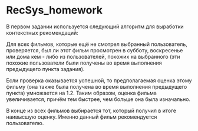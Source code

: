 # RecSys_homework
В первом задании используется следующий алгоритм для выработки контекстных рекомендаций:

Для всех фильмов, которые ещё не смотрел выбранный пользователь, проверяется, был ли этот фильм просмотрен в субботу, воскресенье или дома кем - либо из пользователей, похожих на выбранного (эти похожие пользователи были получены во время выполнения предыдущего пункта задания).

Если проверка оказывается успешной, то предполагаемая оценка этому фильму (она также была получена во время выполнения предыдущего пункта) умножается на 1.2. Таким образом, оценка фильма увеличивается, причём тем быстрее, чем больше она была изначально.

В конце из всех фильмов выбирается тот, который получил в итоге наивысшую оценку. Именно данный фильм рекомендуется пользователю.
